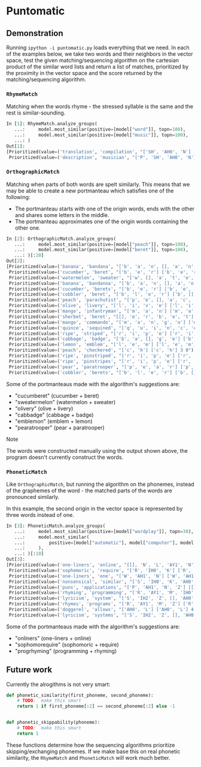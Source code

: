 # Puntomatic

## Demonstration

Running `ipython -i puntomatic.py` loads everything that we need.
In each of the examples below, we take two words and their neighbors in the vector space, test the given matching/sequencing algorithm on the cartesian product of the similar word lists and return a list of matches, prioritized by the proximity in the vector space and the score returned by the matching/sequencing algorithm.

### `RhymeMatch`

Matching when the words rhyme - the stressed syllable is the same and the rest is similar-sounding.

```python
In [1]: RhymeMatch.analyze_groups(
   ...:     model.most_similar(positive=[model["word"]], topn=100),
   ...:     model.most_similar(positive=[model["music"]], topn=100),
   ...: )
Out[1]: 
[Prioritized(value=('translation', 'compilation', "['SH', 'AH0', 'N'] ['SH', 'AH0', 'N']"), priority=1.190707282584782),
 Prioritized(value=('description', 'musician', "['P', 'SH', 'AH0', 'N'] [[], 'SH', 'AH0', 'N']"), priority=0.8092952440097605)]
```

### `OrthographicMatch`

Matching when parts of both words are spelt similarly.
This means that we may be able to create a new portmanteau which satisfies one of the following:
- The portmanteau starts with one of the origin words, ends with the other and shares some letters in the middle.
- The portmanteau approximates one of the origin words containing the other one.

```python
In [2]: OrthographicMatch.analyze_groups(
   ...:     model.most_similar(positive=[model["peach"]], topn=100),
   ...:     model.most_similar(positive=[model["beret"]], topn=100),
   ...: )[:20]
Out[2]: 
[Prioritized(value=('banana', 'bandana', "['b', 'a', 'n', [], 'a', 'n', 'a'] ['b', 'a', 'n', 'd', 'a', 'n', 'a'] 0 0"), priority=1.7521752392914536),
 Prioritized(value=('cucumber', 'beret', "['b', 'e', 'r'] ['b', 'e', 'r'] 5 0"), priority=1.600507378578186),
 Prioritized(value=('watermelon', 'sweater', "['w', [], 'a', 't', 'e', 'r'] ['w', 'e', 'a', 't', 'e', 'r'] 0 1"), priority=1.408820312739394),
 Prioritized(value=('banana', 'bandanna', "['b', 'a', 'n', [], 'a', 'n', [], 'a'] ['b', 'a', 'n', 'd', 'a', 'n', 'n', 'a'] 0 0"), priority=1.3995730949305312),
 Prioritized(value=('cucumber', 'berets', "['b', 'e', 'r'] ['b', 'e', 'r'] 5 0"), priority=1.2787667037138561),
 Prioritized(value=('cobbler', 'beret', "['b', 'l', 'e', 'r'] ['b', [], 'e', 'r'] 3 0"), priority=1.2242718935012817),
 Prioritized(value=('peach', 'parachutist', "['p', 'e', [], 'a', 'c', 'h'] ['p', 'a', 'r', 'a', 'c', 'h'] 0 0"), priority=1.2063584573696033),
 Prioritized(value=('olive', 'livery', "['l', 'i', 'v', 'e'] ['l', 'i', 'v', 'e'] 1 0"), priority=1.1066191064437305),
 Prioritized(value=('mango', 'infantryman', "['m', 'a', 'n'] ['m', 'a', 'n'] 0 8"), priority=1.1061496351137272),
 Prioritized(value=('sherbet', 'beret', "[[], 'e', 'r', 'b', 'e', 't'] ['b', 'e', 'r', [], 'e', 't'] 2 0"), priority=1.0987776517868042),
 Prioritized(value=('mango', 'commando', "['m', 'a', 'n', 'g', 'o'] ['m', 'a', 'n', 'd', 'o'] 0 3"), priority=1.0937462144529313),
 Prioritized(value=('quince', 'sequined', "['q', 'u', 'i', 'n', 'c', 'e'] ['q', 'u', 'i', 'n', [], 'e'] 0 2"), priority=1.0907665764470238),
 Prioritized(value=('ripe', 'striped', "['r', 'i', 'p', 'e'] ['r', 'i', 'p', 'e'] 0 2"), priority=1.08471233817734),
 Prioritized(value=('cabbage', 'badge', "['b', 'a', [], 'g', 'e'] ['b', 'a', 'd', 'g', 'e'] 3 0"), priority=1.0840953955584745),
 Prioritized(value=('lemon', 'emblem', "['l', 'e', 'm'] ['l', 'e', 'm'] 0 3"), priority=0.9980275453260354),
 Prioritized(value=('peach', 'checkered', "['c', 'h'] ['c', 'h'] 3 0"), priority=0.9872452005440095),
 Prioritized(value=('ripe', 'pinstriped', "['r', 'i', 'p', 'e'] ['r', 'i', 'p', 'e'] 0 5"), priority=0.9849596686663276),
 Prioritized(value=('ripe', 'pinstripes', "['r', 'i', 'p', 'e'] ['r', 'i', 'p', 'e'] 0 5"), priority=0.9837399806427811),
 Prioritized(value=('pear', 'paratrooper', "['p', 'e', 'a', 'r'] ['p', 'e', [], 'r'] 0 8"), priority=0.9785501784792672),
 Prioritized(value=('cobbler', 'berets', "['b', 'l', 'e', 'r'] ['b', [], 'e', 'r'] 3 0"), priority=0.9781636465137211)]
```

Some of the portmanteaus made with the algorithm's suggestions are:
- "cucumberet" (cucumber + beret)
- "sweatermelon" (watermelon + sweater)
- "olivery" (olive + livery)
- "cabbadge" (cabbage + badge)
- "emblemon" (emblem + lemon)
- "pearatrooper" (pear + paratrooper)

> [!NOTE]
> The words were constructed manually using the output shown above, the program doesn't currently construct the words.

### `PhoneticMatch`

Like `OrthographicMatch`, but running the algorithm on the phonemes, instead of the graphemes of the word - the matched parts of the words are pronounced similarly.

In this example, the second origin in the vector space is represented by three words instead of one.

```python
In [3]: PhoneticMatch.analyze_groups(
   ...:     model.most_similar(positive=[model["wordplay"]], topn=30),
   ...:     model.most_similar(
   ...:         positive=[model["automatic"], model["computer"], model["program"]], topn=100
   ...:     ),
   ...: )[:10]
Out[3]: 
[Prioritized(value=('one-liners', 'online', "[[], 'N', 'L', 'AY1', 'N'] ['AO1', 'N', 'L', 'AY2', 'N'] 2 0"), priority=1.234040661377108),
 Prioritized(value=('sophomoric', 'require', "['R', 'IH0', 'K'] ['R', 'IH0', 'K'] 6 0"), priority=1.1780929696755535),
 Prioritized(value=('one-liners', 'one', "['W', 'AH1', 'N'] ['W', 'AH1', 'N'] 0 0"), priority=1.1619160099705752),
 Prioritized(value=('nonsensical', 'similar', "['S', 'IH0', 'K', 'AH0', 'L'] ['S', 'IH1', 'M', 'AH0', 'L'] 6 0"), priority=1.1580669671242383),
 Prioritized(value=('puns', 'applications', "['P', 'AH1', 'N', 'Z'] [[], 'AH0', 'N', 'Z'] 0 7"), priority=1.1313672180477852),
 Prioritized(value=('rhyming', 'programming', "['R', 'AY1', 'M', 'IH0', 'NG'] ['R', 'AE2', 'M', 'IH0', 'NG'] 0 4"), priority=1.0772763038313826),
 Prioritized(value=('lyricism', 'system', "['S', 'IH2', 'Z', [], 'AH0', 'M'] ['S', 'IH1', 'S', 'T', 'AH0', 'M'] 4 0"), priority=0.9361117530255925),
 Prioritized(value=('rhymes', 'programs', "['R', 'AY1', 'M', 'Z'] ['R', 'AE2', 'M', 'Z'] 0 4"), priority=0.9195497664619481),
 Prioritized(value=('doggerel', 'allows', "['AH0', 'L'] ['AH0', 'L'] 4 0"), priority=0.8909283855176682),
 Prioritized(value=('lyricism', 'systems', "['S', 'IH2', 'Z', [], 'AH0', 'M'] ['S', 'IH1', 'S', 'T', 'AH0', 'M'] 4 0"), priority=0.8856206272858103)]
```

Some of the portmanteaus made with the algorithm's suggestions are:
- "onliners" (one-liners + online)
- "sophomorequire" (sophomoric + require)
- "progrhyming" (programming + rhyming)

## Future work

Currently the alrogithms is not very smart:

```python
def phonetic_similarity(first_phoneme, second_phoneme):
    # TODO:  make this smart
    return 1 if first_phoneme[:2] == second_phoneme[:2] else -1


def phonetic_skippability(phoneme):
    # TODO:  make this smart
    return 1
```

These functions determine how the sequencing algorithms prioritize skipping/exchanging phonemes. If we make base this on real phonetic similarity, the `RhymeMatch` and `PhoneticMatch` will work much better. 